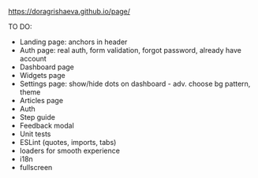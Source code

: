 https://doragrishaeva.github.io/page/

TO DO:
* Landing page: anchors in header
* Auth page: real auth, form validation, forgot password, already have account
* Dashboard page
* Widgets page
* Settings page: show/hide dots on dashboard - adv. choose bg pattern, theme
* Articles page
* Auth
* Step guide
* Feedback modal
* Unit tests
* ESLint (quotes, imports, tabs)
* loaders for smooth experience
* i18n
* fullscreen
